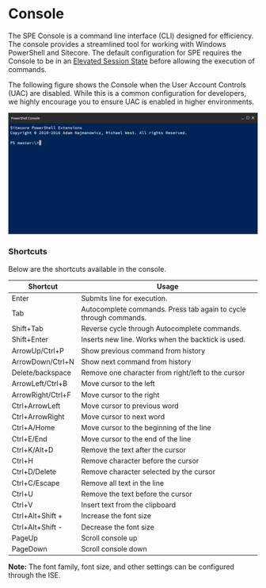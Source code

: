 # Console

The SPE Console is a command line interface (CLI) designed for efficiency. The console provides a streamlined tool for working with Windows PowerShell and Sitecore. The default configuration for SPE requires the Console to be in an [Elevated Session State](/security.md) before allowing the execution of commands.

The following figure shows the Console when the User Account Controls (UAC) are disabled. While this is a common configuration for developers, we highly encourage you to ensure UAC is enabled in higher environments.

[![PowerShell Console](images/screenshots/cli-empty.png)](https://youtu.be/1TLYyzTw01w "Click for a quick demo")


### Shortcuts
Below are the shortcuts available in the console.

| **Shortcut**  | **Usage** |
| --------  | ----- |
| Enter | Submits line for execution. |
| Tab       | Autocomplete commands. Press tab again to cycle through commands.  |
| Shift+Tab | Reverse cycle through Autocomplete commands. |
| Shift+Enter | Inserts new line. Works when the backtick is used. |
| ArrowUp/Ctrl+P   | Show previous command from history    |
| ArrowDown/Ctrl+N | Show next command from history        |
| Delete/backspace  | Remove one character from right/left to the cursor    |
| ArrowLeft/Ctrl+B | Move cursor to the left   |
| ArrowRight/Ctrl+F    | Move cursor to the right  |
| Ctrl+ArrowLeft | Move cursor to previous word  |
| Ctrl+ArrowRight | Move cursor to next word  |
| Ctrl+A/Home       | Move cursor to the beginning of the line  |
| Ctrl+E/End        | Move cursor to the end of the line    |
| Ctrl+K/Alt+D     | Remove the text after the cursor  |
| Ctrl+H | Remove character before the cursor |
| Ctrl+D/Delete | Remove character selected by the cursor |
| Ctrl+C/Escape | Remove all text in the line |
| Ctrl+U            | Remove the text before the cursor |
| Ctrl+V            | Insert text from the clipboard    |
| Ctrl+Alt+Shift +  | Increase the font size |
| Ctrl+Alt+Shift -  | Decrease the font size |
| PageUp |  Scroll console up |
| PageDown | Scroll console down |

**Note:** The font family, font size, and other settings can be configured through the ISE.

[1]: https://github.com/SitecorePowerShell/Console/issues/314